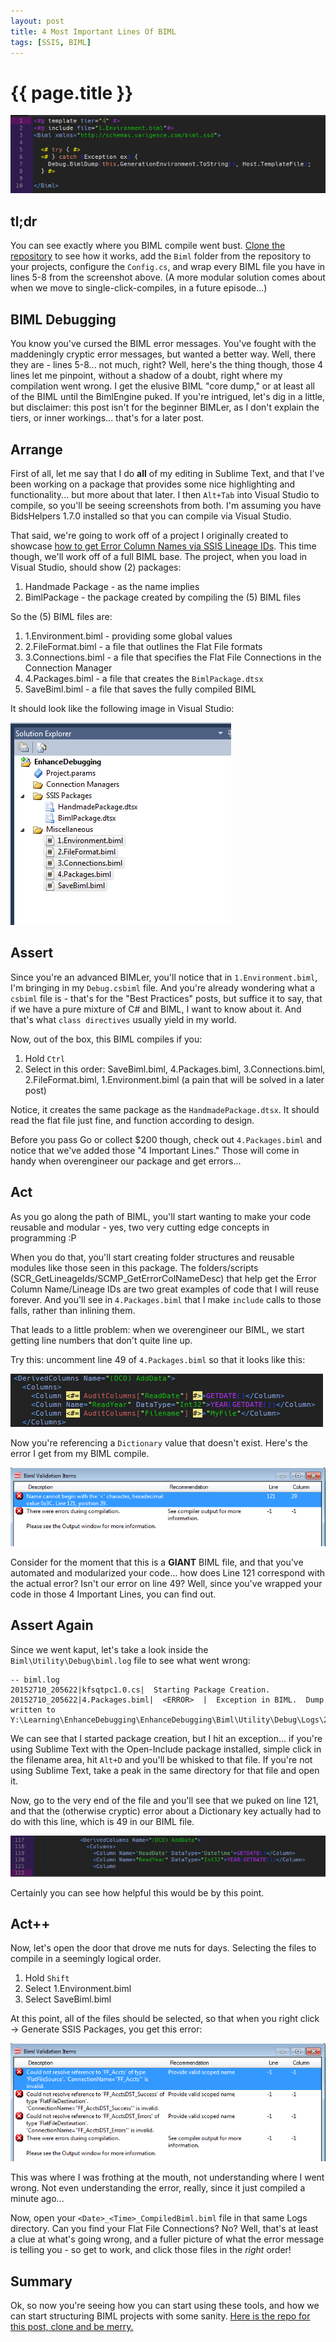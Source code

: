 ```yaml
---
layout: post
title: 4 Most Important Lines Of BIML
tags: [SSIS, BIML]
---
```

# {{ page.title }}

![A1](/images/2015-10-27-4-Most-Important-Lines-Of-BIML/4lines.png)

## tl;dr
You can see exactly where you BIML compile went bust.  [Clone the repository](https://github.com/sorrell/EnhanceDebugging) to see how it works, add the `Biml` folder from the repository to your projects, configure the `Config.cs`, and wrap every BIML file you have in lines 5-8 from the screenshot above. (A more modular solution comes about when we move to single-click-compiles, in a future episode...)


## BIML Debugging
You know you've cursed the BIML error messages.  You've fought with the maddeningly cryptic error messages, but wanted a better way.  Well, there they are - lines 5-8... not much, right?  Well, here's the thing though, those 4 lines let me pinpoint, without a shadow of a doubt, right where my compilation went wrong.  I get the elusive BIML "core dump," or at least all of the BIML until the BimlEngine puked.  If you're intrigued, let's dig in a little, but disclaimer:  this post isn't for the beginner BIMLer, as I don't explain the tiers, or inner workings... that's for a later post.

## Arrange  
First of all, let me say that I do **all** of my editing in Sublime Text, and that I've been working on a package that provides some nice highlighting and functionality... but more about that later.  I then `Alt+Tab` into Visual Studio to compile, so you'll be seeing screenshots from both.  I'm assuming you have BidsHelpers 1.7.0 installed so that you can compile via Visual Studio.

That said, we're going to work off of a project I originally created to showcase [how to get Error Column Names via SSIS Lineage IDs](http://sorrell.github.io/2015/09/14/Getting-SSIS-LineageIDs.html).  This time though, we'll work off of a full BIML base.  The project, when you load in Visual Studio, should show (2) packages:  

1. Handmade Package - as the name implies
2. BimlPackage - the package created by compiling the (5) BIML files

So the (5) BIML files are:

1. 1.Environment.biml - providing some global values
2. 2.FileFormat.biml - a file that outlines the Flat File formats
3. 3.Connections.biml - a file that specifies the Flat File Connections in the Connection Manager
4. 4.Packages.biml - a file that creates the `BimlPackage.dtsx`
5. SaveBiml.biml - a file that saves the fully compiled BIML

It should look like the following image in Visual Studio:

![A2](/images/2015-10-27-4-Most-Important-Lines-Of-BIML/vs.png)

## Assert
Since you're an advanced BIMLer, you'll notice that in `1.Environment.biml`, I'm bringing in my `Debug.csbiml` file.  And you're already wondering what a `csbiml` file is - that's for the "Best Practices" posts, but suffice it to say, that if we have a pure mixture of C# and BIML, I want to know about it.  And that's what `class directives` usually yield in my world.  

Now, out of the box, this BIML compiles if you:

1. Hold `Ctrl`
2. Select in this order: SaveBiml.biml, 4.Packages.biml, 3.Connections.biml, 2.FileFormat.biml, 1.Environment.biml (a pain that will be solved in a later post)

Notice, it creates the same package as the `HandmadePackage.dtsx`.  It should read the flat file just fine, and function according to design.  

Before you pass Go or collect $200 though, check out `4.Packages.biml` and notice that we've added those "4 Important Lines."  Those will come in handy when overengineer our package and get errors...

## Act
As you go along the path of BIML, you'll start wanting to make your code reusable and modular - yes, two very cutting edge concepts in programming :P  

When you do that, you'll start creating folder structures and reusable modules like those seen in this package.  The folders/scripts (SCR_GetLineageIds/SCMP_GetErrorColNameDesc) that help get the Error Column Name/Lineage IDs are two great examples of code that I will reuse forever.  And you'll see in `4.Packages.biml` that I make `include` calls to those falls, rather than inlining them.

That leads to a little problem:  when we overengineer our BIML, we start getting line numbers that don't quite line up.

Try this:  uncomment line 49 of `4.Packages.biml` so that it looks like this:

![A3](/images/2015-10-27-4-Most-Important-Lines-Of-BIML/errorDict.png)

Now you're referencing a `Dictionary` value that doesn't exist.  Here's the error I get from my BIML compile.

![A4](/images/2015-10-27-4-Most-Important-Lines-Of-BIML/bimlError.png)

Consider for the moment that this is a **GIANT** BIML file, and that you've automated and modularized your code... how does Line 121 correspond with the actual error?  Isn't our error on line 49?  Well, since you've wrapped your code in those 4 Important Lines, you can find out.

## Assert Again
Since we went kaput, let's take a look inside the `Biml\Utility\Debug\biml.log` file to see what went wrong:

``````````````
-- biml.log
20152710_205622|kfsqtpc1.0.cs|  Starting Package Creation.
20152710_205622|4.Packages.biml|  <ERROR>  |  Exception in BIML.  Dump written to Y:\Learning\EnhanceDebugging\EnhanceDebugging\Biml\Utility\Debug\Logs\20152710_205622_4.Packages.biml
``````````````

We can see that I started package creation, but I hit an exception... if you're using Sublime Text with the Open-Include package installed, simple click in the filename area, hit `Alt+D` and you'll be whisked to that file.  If you're not using Sublime Text, take a peak in the same directory for that file and open it.

Now, go to the very end of the file and you'll see that we puked on line 121, and that the (otherwise cryptic) error about a Dictionary key actually had to do with this line, which is 49 in our BIML file.

![A5](/images/2015-10-27-4-Most-Important-Lines-Of-BIML/line121.png)

Certainly you can see how helpful this would be by this point.

## Act++
Now, let's open the door that drove me nuts for days.  Selecting the files to compile in a seemingly logical order.

1. Hold `Shift`
2. Select 1.Environment.biml
3. Select SaveBiml.biml

At this point, all of the files should be selected, so that when you right click -> Generate SSIS Packages, you get this error:

![A6](/images/2015-10-27-4-Most-Important-Lines-Of-BIML/outOfOrder.png)

This was where I was frothing at the mouth, not understanding where I went wrong.  Not even understanding the error, really, since it just compiled a minute ago...

Now, open your `<Date>_<Time>_CompiledBiml.biml` file in that same Logs directory.  Can you find your Flat File Connections?  No?  Well, that's at least a clue at what's going wrong, and a fuller picture of what the error message is telling you - so get to work, and click those files in the *right* order!

## Summary
Ok, so now you're seeing how you can start using these tools, and how we can start structuring BIML projects with some sanity.  [Here is the repo for this post, clone and be merry.](https://github.com/sorrell/EnhanceDebugging)
